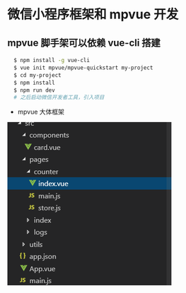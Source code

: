 # 微信小程序框架和 mpvue 开发

## mpvue 脚手架可以依赖 vue-cli 搭建
```bash
  $ npm install -g vue-cli
  $ vue init mpvue/mpvue-quickstart my-project
  $ cd my-project
  $ npm install
  $ npm run dev
  # 之后启动微信开发者工具，引入项目
```

* mpvue 大体框架

![概览](https://github.com/cqiangcode/afteryunfutech/blob/master/images/general.png)